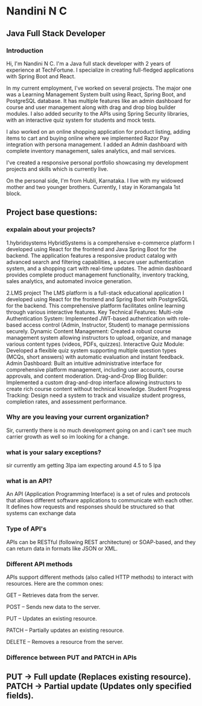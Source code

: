 # Nandini N C

## Java Full Stack Developer

### Introduction
Hi, I'm Nandini N C. I'm a Java full stack developer with 2 years of experience at TechFortune.
I specialize in creating full-fledged applications with Spring Boot and React. 

In my current employment, I've worked on several projects. 
The major one was a Learning Management System built using React, Spring Boot, and PostgreSQL database. 
It has multiple features like an admin dashboard for course and user management along with drag and drop blog builder modules. I also added security to the APIs using Spring Security libraries, with an interactive quiz system for students and mock tests.

I also worked on an online shopping application for product listing, adding items to cart and buying online where we implemented Razor Pay integration with persona management. I added an Admin dashboard with complete inventory management, sales analytics, and mail services.

I've created a responsive personal portfolio showcasing my development projects and skills which is currently live.

On the personal side, I'm from Hubli, Karnataka. I live with my widowed mother and two younger brothers. Currently, I stay in Koramangala 1st block.

## Project base questions:
### expalain about your projects?
1.hybridsystems
HybridSystems is a comprehensive e-commerce platform I developed using React for the frontend and Java Spring Boot for the backend. The application features a responsive product catalog with advanced search and filtering capabilities, a secure user authentication system, and a shopping cart with real-time updates. The admin dashboard provides complete product management functionality, inventory tracking, sales analytics, and automated invoice generation.

2.LMS project
The LMS platform is a full-stack educational application I developed using React for the frontend and Spring Boot with PostgreSQL for the backend. This comprehensive platform facilitates online learning through various interactive features.
Key Technical Features:
Multi-role Authentication System: Implemented JWT-based authentication with role-based access control (Admin, Instructor, Student) to manage permissions securely.
Dynamic Content Management: Created a robust course management system allowing instructors to upload, organize, and manage various content types (videos, PDFs, quizzes).
Interactive Quiz Module: Developed a flexible quiz system supporting multiple question types (MCQs, short answers) with automatic evaluation and instant feedback.
Admin Dashboard: Built an intuitive administrative interface for comprehensive platform management, including user accounts, course approvals, and content moderation.
Drag-and-Drop Blog Builder: Implemented a custom drag-and-drop interface allowing instructors to create rich course content without technical knowledge.
Student Progress Tracking: Design need a system to track and visualize student progress, completion rates, and assessment performance. 

### Why are you leaving your current organization?
Sir, currently there is no much development going on and i can't see much carrier growth as well so im looking for a change.

### what is your salary exceptions?
sir currently am getting 3lpa iam expecting around 4.5 to 5 lpa

### what is an API?
An API (Application Programming Interface) is a set of rules and protocols that allows different software applications to communicate with each other. It defines how requests and responses should be structured so that systems can exchange data


### Type of API's
APIs can be RESTful (following REST architecture) or SOAP-based, and they can return data in formats like JSON or XML.

### Different API methods
APIs support different methods (also called HTTP methods) to interact with resources. Here are the common ones:

GET – Retrieves data from the server.

POST – Sends new data to the server.

PUT – Updates an existing resource.

PATCH – Partially updates an existing resource.

DELETE – Removes a resource from the server.


### Difference between PUT and PATCH in APIs
PUT → Full update (Replaces existing resource).
PATCH → Partial update (Updates only specified fields).
---
